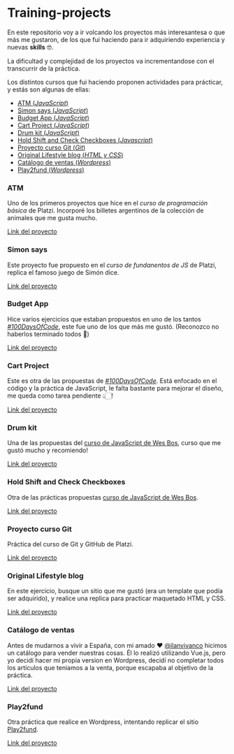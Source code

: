 # Training-projects

En este repositorio voy a ir volcando los proyectos más interesantesa o que más me gustaron, de los que fui haciendo para ir adquiriendo experiencia y nuevas **skills** 🤓.

La dificultad y complejidad de los proyectos va incrementandose con el transcurrir de la práctica.

Los distintos cursos que fui haciendo proponen actividades para prácticar, y estás son algunas de ellas:

+ [ATM (_JavaScript_)](#atm)
+ [Simon says (_JavaScript_)](#simon-says)
+ [Budget App (_JavaScript_)](#budget-app)
+ [Cart Project (_JavaScript_)](#cart-project)
+ [Drum kit (_JavaScript_)](#drum-kit)
+ [Hold Shift and Check Checkboxes (_Javascript_)](#hold-shift-and-check-checkboxes)
+ [Proyecto curso Git (_Git_)](#proyecto-curso-git)
+ [Original Lifestyle blog (_HTML y CSS_)](#original-lifestyle-blog)
+ [Catálogo de ventas (_Wordpress_)](#catálogo-de-ventas)
+ [Play2fund (_Wordpress_)](#play2fund)


### ATM
Uno de los primeros proyectos que hice en el _curso de programación básica_ de Platzi. Incorporé los billetes argentinos de la colección de animales que me gusta mucho.

[Link del proyecto](http://projects.giselahaag.com/training-projects/ATM/)

### Simon says
Este proyecto fue propuesto en el _curso de fundanentos de JS_ de Platzi, replica el famoso juego de Simón dice.

[Link del proyecto](http://projects.giselahaag.com/training-projects/simon-says/)

### Budget App
Hice varios ejercicios que estaban propuestos en uno de los tantos [_#100DaysOfCode_](https://jsbeginners.com/javascript-projects-for-beginners/), este fue uno de los que más me gustó.
(Reconozco no haberlos terminado todos 🤭)

[Link del proyecto](http://projects.giselahaag.com/training-projects/budget-app/)

### Cart Project
Este es otra de las propuestas de [_#100DaysOfCode_](https://jsbeginners.com/javascript-projects-for-beginners/). Está enfocado en el código y la práctica de JavaScript, le falta bastante para mejorar el diseño, me queda como tarea pendiente 👆🏻!

[Link del proyecto](http://projects.giselahaag.com/training-projects/cart-project/)

### Drum kit
Una de las propuestas del [curso de JavaScript de Wes Bos](https://javascript30.com/), curso que me gustó mucho y recomiendo!

[Link del proyecto](http://projects.giselahaag.com/training-projects/drum-kit/)

### Hold Shift and Check Checkboxes
Otra de las prácticas propuestas [curso de JavaScript de Wes Bos](https://javascript30.com/).

[Link del proyecto](http://projects.giselahaag.com/training-projects/hold-shift-and-check-checkboxes/)

### Proyecto curso Git

Práctica del curso de Git y GitHub de Platzi.

[Link del proyecto](http://projects.giselahaag.com/training-projects/proyecto-curso-git/)

### Original Lifestyle blog

En este ejercicio, busque un sitio que me gustó (era un template que podía ser adquirido), y realice una replica para practicar maquetado HTML y CSS.

[Link del proyecto](http://projects.giselahaag.com/training-projects/original-lifestyle-blog/)

### Catálogo de ventas

Antes de mudarnos a vivir a España, con mi amado ❤ [@ilanvivanco](https://github.com/ilanvivanco) hicimos un catálogo para vender nuestras cosas. Él lo realizó utilizando Vue.js, pero yo decidí hacer mi propia version en Wordpress, decidí no completar todos los artículos que teniamos a la venta, porque escapaba al objetivo de la práctica.

[Link del proyecto](http://catalogo.giselahaag.com/)

### Play2fund
Otra práctica que realice en Wordpress, intentando replicar el sitio [Play2fund](https://play2fund.com/).

[Link del proyecto](http://p2f.giselahaag.com/)
